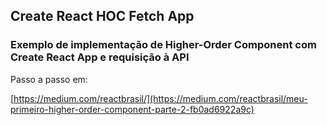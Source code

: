 ## Create React HOC Fetch App

### Exemplo de implementação de Higher-Order Component com Create React App e requisição à API

Passo a passo em:

[https://medium.com/reactbrasil/](https://medium.com/reactbrasil/meu-primeiro-higher-order-component-parte-2-fb0ad6922a9c)
